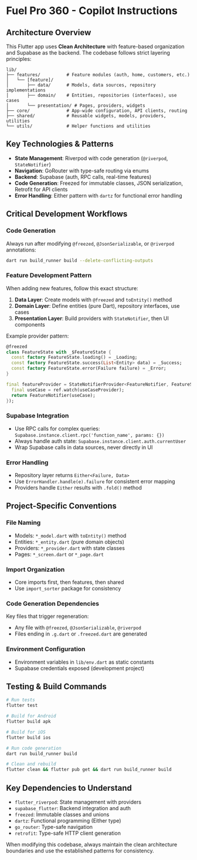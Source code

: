 # Fuel Pro 360 - Copilot Instructions

## Architecture Overview

This Flutter app uses **Clean Architecture** with feature-based organization and Supabase as the backend. The codebase follows strict layering principles:

```
lib/
├── features/          # Feature modules (auth, home, customers, etc.)
│   └── [feature]/
│       ├── data/      # Models, data sources, repository implementations
│       ├── domain/    # Entities, repositories (interfaces), use cases
│       └── presentation/ # Pages, providers, widgets
├── core/              # App-wide configuration, API clients, routing
├── shared/            # Reusable widgets, models, providers, utilities
└── utils/             # Helper functions and utilities
```

## Key Technologies & Patterns

- **State Management**: Riverpod with code generation (`@riverpod`, `StateNotifier`)
- **Navigation**: GoRouter with type-safe routing via enums
- **Backend**: Supabase (auth, RPC calls, real-time features)
- **Code Generation**: Freezed for immutable classes, JSON serialization, Retrofit for API clients
- **Error Handling**: Either pattern with `dartz` for functional error handling

## Critical Development Workflows

### Code Generation

Always run after modifying `@freezed`, `@JsonSerializable`, or `@riverpod` annotations:

```bash
dart run build_runner build --delete-conflicting-outputs
```

### Feature Development Pattern

When adding new features, follow this exact structure:

1. **Data Layer**: Create models with `@freezed` and `toEntity()` method
2. **Domain Layer**: Define entities (pure Dart), repository interfaces, use cases
3. **Presentation Layer**: Build providers with `StateNotifier`, then UI components

Example provider pattern:

```dart
@freezed
class FeatureState with _$FeatureState {
  const factory FeatureState.loading() = _Loading;
  const factory FeatureState.success(List<Entity> data) = _Success;
  const factory FeatureState.error(Failure failure) = _Error;
}

final featureProvider = StateNotifierProvider<FeatureNotifier, FeatureState>((ref) {
  final useCase = ref.watch(useCaseProvider);
  return FeatureNotifier(useCase);
});
```

### Supabase Integration

- Use RPC calls for complex queries: `Supabase.instance.client.rpc('function_name', params: {})`
- Always handle auth state: `Supabase.instance.client.auth.currentUser`
- Wrap Supabase calls in data sources, never directly in UI

### Error Handling

- Repository layer returns `Either<Failure, Data>`
- Use `ErrorHandler.handle(e).failure` for consistent error mapping
- Providers handle `Either` results with `.fold()` method

## Project-Specific Conventions

### File Naming

- Models: `*_model.dart` with `toEntity()` method
- Entities: `*_entity.dart` (pure domain objects)
- Providers: `*_provider.dart` with state classes
- Pages: `*_screen.dart` or `*_page.dart`

### Import Organization

- Core imports first, then features, then shared
- Use `import_sorter` package for consistency

### Code Generation Dependencies

Key files that trigger regeneration:

- Any file with `@freezed`, `@JsonSerializable`, `@riverpod`
- Files ending in `.g.dart` or `.freezed.dart` are generated

### Environment Configuration

- Environment variables in `lib/env.dart` as static constants
- Supabase credentials exposed (development project)

## Testing & Build Commands

```bash
# Run tests
flutter test

# Build for Android
flutter build apk

# Build for iOS
flutter build ios

# Run code generation
dart run build_runner build

# Clean and rebuild
flutter clean && flutter pub get && dart run build_runner build
```

## Key Dependencies to Understand

- `flutter_riverpod`: State management with providers
- `supabase_flutter`: Backend integration and auth
- `freezed`: Immutable classes and unions
- `dartz`: Functional programming (Either type)
- `go_router`: Type-safe navigation
- `retrofit`: Type-safe HTTP client generation

When modifying this codebase, always maintain the clean architecture boundaries and use the established patterns for consistency.

